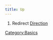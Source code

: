 ```yaml
---
title: Up
---
```


1.  Redirect [Direction](Direction "wikilink")

[Category:Basics](Category:Basics "wikilink")
